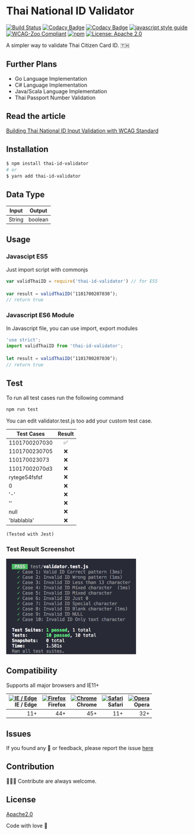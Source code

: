 # Thai National ID Validator

[![Build Status](https://travis-ci.org/jukbot/thai-national-id-validator.svg?branch=master)](https://travis-ci.org/jukbot/thai-national-id-validator)
[![Codacy Badge](https://api.codacy.com/project/badge/Grade/56464056015c4ca18822e5c263615b04)](https://www.codacy.com/app/jukbot/thai-national-id-validator?utm_source=github.com&amp;utm_medium=referral&amp;utm_content=jukbot/thai-national-id-validator&amp;utm_campaign=Badge_Grade)
[![Codacy Badge](https://api.codacy.com/project/badge/Coverage/56464056015c4ca18822e5c263615b04)](https://www.codacy.com/app/jukbot/thai-national-id-validator?utm_source=github.com&utm_medium=referral&utm_content=jukbot/thai-national-id-validator&utm_campaign=Badge_Coverage)
[![javascript style guide](https://img.shields.io/badge/code_style-standard-brightgreen.svg)](https://standardjs.com)
[![WCAG-Zoo Compliant](https://img.shields.io/badge/WCAG_Zoo-AA-yellowgreen.svg)](https://github.com/LegoStormtroopr/wcag-zoo)
[![npm](https://img.shields.io/npm/v/thai-id-validator.svg)](https://www.npmjs.com/package/thai-id-validator)
[![License: Apache 2.0](https://img.shields.io/badge/License-Apache2.0-blue.svg)](https://opensource.org/licenses/Apache-2.0)

A simpler way to validate Thai Citizen Card ID. 🇹🇭

## Further Plans

* Go Language Implementation
* C# Language Implementation
* Java/Scala Language Implementation
* Thai Passport Number Validation

## Read the article

[Building Thai National ID Input Validation with WCAG Standard](https://medium.com/@juk/%E0%B8%A5%E0%B8%AD%E0%B8%87%E0%B8%AA%E0%B8%A3%E0%B9%89%E0%B8%B2%E0%B8%87%E0%B8%9F%E0%B8%AD%E0%B8%A3%E0%B9%8C%E0%B8%A1%E0%B8%95%E0%B8%A3%E0%B8%A7%E0%B8%88%E0%B8%AA%E0%B8%AD%E0%B8%9A%E0%B9%80%E0%B8%A5%E0%B8%82%E0%B8%9A%E0%B8%B1%E0%B8%95%E0%B8%A3-%E0%B8%9B%E0%B8%8A%E0%B8%8A-%E0%B8%9E%E0%B8%A3%E0%B9%89%E0%B8%AD%E0%B8%A1%E0%B8%A1%E0%B8%B2%E0%B8%95%E0%B8%A3%E0%B8%90%E0%B8%B2%E0%B8%99-wcag-13b2c8c9d015)

## Installation

``` bash
$ npm install thai-id-validator
# or
$ yarn add thai-id-validator
```

## Data Type

| Input        | Output
| ------------- |:-------------:|
| String        | boolean       |

## Usage

### Javascipt ES5

Just import script with commonjs

``` javascript
var validThaiID = require('thai-id-validator') // for ES5

var result = validThaiID(‘1101700207030’);
// return true
```

### Javascript ES6 Module

In Javascript file, you can use import, export modules

``` javascript
'use strict';
import validThaiID from 'thai-id-validator';

let result = validThaiID(‘1101700207030’);
// return true
```

## Test

To run all test cases run the following command

``` bash
npm run test
```

You can edit validator.test.js too add your custom test case.

| Test Cases    | Result
| ------------- |:-------------:|
| 1101700207030 | ✅ |
| 1101700230705 | ❌ |
| 110170023073  | ❌ |
| 11017002070d3 | ❌ |
| rytege54fsfsf | ❌ |
| 0             | ❌ |
| '-'           | ❌ |
| ''            | ❌ |
| null          | ❌ |
| 'blablabla'   | ❌ |

`(Tested with Jest)`

### Test Result Screenshot

 <img src="test-result.png" width="350"/>

## Compatibility

Supports all major browsers and IE11+

| [<img src="https://cdn.rawgit.com/alrra/browser-logos/f50d4cc8/src/edge/edge.png" alt="IE / Edge" width="64px" height="64px"/>](http://caniuse.com/#feat=fetch)</br>IE / Edge | [<img src="https://cdn.rawgit.com/alrra/browser-logos/f50d4cc8/src/firefox/firefox.png" alt="Firefox" width="64px" height="64px" />](http://caniuse.com/#feat=fetch)</br>Firefox | [<img src="https://cdn.rawgit.com/alrra/browser-logos/f50d4cc8/src/chrome/chrome.png" alt="Chrome" width="64px" height="64px" />](http://caniuse.com/#feat=fetch)</br>Chrome | [<img src="https://cdn.rawgit.com/alrra/browser-logos/f50d4cc8/src/safari/safari.png" alt="Safari" width="64px" height="64px" />](http://caniuse.com/#feat=fetch)</br>Safari | [<img src="https://cdn.rawgit.com/alrra/browser-logos/f50d4cc8/src/opera/opera.png" alt="Opera" width="64px" height="64px" />](http://caniuse.com/#feat=fetch)</br>Opera |
| ---------: | ---------: | ---------: | ---------: | ---------:
| 11+ | 44+ | 45+ | 11+ | 32+

## Issues

If you found any 🐞 or feedback, please report the issue [here](https://github.com/jukbot/thai-national-id-validator/issues)

## Contribution

👩🏻‍💻 Contribute are always welcome.

## License

[Apache2.0](https://www.apache.org/licenses/LICENSE-2.0)

Code with love 🦉
